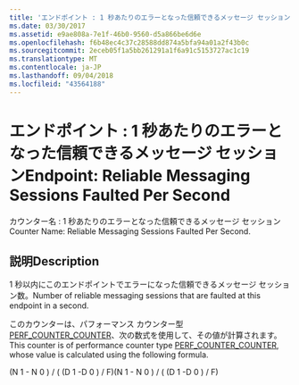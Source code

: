 ```yaml
---
title: 'エンドポイント : 1 秒あたりのエラーとなった信頼できるメッセージ セッション'
ms.date: 03/30/2017
ms.assetid: e9ae808a-7e1f-46b0-9560-d5a866be6d6e
ms.openlocfilehash: f6b48ec4c37c28588dd874a5bfa94a01a2f43b0c
ms.sourcegitcommit: 2eceb05f1a5bb261291a1f6a91c5153727ac1c19
ms.translationtype: MT
ms.contentlocale: ja-JP
ms.lasthandoff: 09/04/2018
ms.locfileid: "43564188"
---
```

# <a name="endpoint-reliable-messaging-sessions-faulted-per-second"></a><span data-ttu-id="1368c-102">エンドポイント : 1 秒あたりのエラーとなった信頼できるメッセージ セッション</span><span class="sxs-lookup"><span data-stu-id="1368c-102">Endpoint: Reliable Messaging Sessions Faulted Per Second</span></span>
<span data-ttu-id="1368c-103">カウンター名 : 1 秒あたりのエラーとなった信頼できるメッセージ セッション</span><span class="sxs-lookup"><span data-stu-id="1368c-103">Counter Name: Reliable Messaging Sessions Faulted Per Second.</span></span>  
  
## <a name="description"></a><span data-ttu-id="1368c-104">説明</span><span class="sxs-lookup"><span data-stu-id="1368c-104">Description</span></span>  
 <span data-ttu-id="1368c-105">1 秒以内にこのエンドポイントでエラーになった信頼できるメッセージ セッション数。</span><span class="sxs-lookup"><span data-stu-id="1368c-105">Number of reliable messaging sessions that are faulted at this endpoint in a second.</span></span>  
  
 <span data-ttu-id="1368c-106">このカウンターは、パフォーマンス カウンター型[PERF_COUNTER_COUNTER](https://go.microsoft.com/fwlink/?LinkID=94649)、次の数式を使用して、その値が計算されます。</span><span class="sxs-lookup"><span data-stu-id="1368c-106">This counter is of performance counter type [PERF_COUNTER_COUNTER](https://go.microsoft.com/fwlink/?LinkID=94649), whose value is calculated using the following formula.</span></span>  
  
 <span data-ttu-id="1368c-107">(N 1 - N 0 ) / ( (D 1 -D 0 ) / F)</span><span class="sxs-lookup"><span data-stu-id="1368c-107">(N 1 - N 0 ) / ( (D 1 -D 0 ) / F)</span></span>
